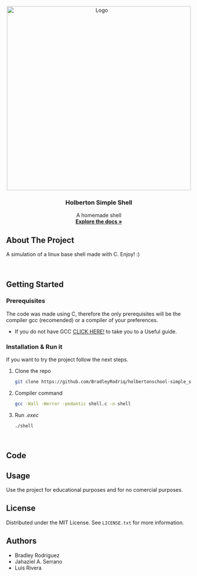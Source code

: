 
<a name="readme-top"></a>

<!-- PROJECT LOGO -->
<br />
<div align="center">
  <!-- <a href="https://github.com/othneildrew/Best-README-Template"> -->
    <img src="https://uploads-ssl.webflow.com/6105315644a26f77912a1ada/63eea844ae4e3022154e2878_Holberton.png" alt="Logo" width="500" height="">
  </a>

  <h3 align="center">Holberton Simple Shell</h3>

  <p align="center">
    A homemade shell 
    <br />
    <a href="https://github.com/BradleyRodriq/holbertonschool-simple_shell/"><strong>Explore the docs »</strong></a>
  </p>
</div>



<!-- TABLE OF CONTENTS -->
<!-- <details>
  <summary>Table of Contents</summary>
  <ol>
    <li>
      <a href="#about-the-project">About The Project</a>
      <ul>
        <li><a href="#built-with">Built With</a></li>
      </ul>
    </li>
    <li>
      <a href="#getting-started">Getting Started</a>
      <ul>
        <li><a href="#prerequisites">Prerequisites</a></li>
        <li><a href="#installation">Installation</a></li>
      </ul>
    </li>
    <li><a href="#usage">Usage</a></li>
    <li><a href="#roadmap">Roadmap</a></li>
    <li><a href="#contributing">Contributing</a></li>
    <li><a href="#license">License</a></li>
    <li><a href="#contact">Contact</a></li>
    <li><a href="#acknowledgments">Acknowledgments</a></li>
  </ol>
</details> -->



<!-- ABOUT THE PROJECT -->
## About The Project

A simulation of a linux base shell made with C. Enjoy! :)


</br>


<!-- GETTING STARTED -->
## Getting Started



### Prerequisites
The code was made using C, therefore the only prerequisites will be the compiler gcc (recomended) or a compiler of your preferences.

* If you do not have GCC <a href="https://www.guru99.com/c-gcc-install.html">CLICK HERE!</a> to take you to a Useful guide.

### Installation & Run it
If you want to try the project follow the next steps.


1. Clone the repo

    ```sh
    git clone https://github.com/BradleyRodriq/holbertonschool-simple_shell.git
    ```

2. Compiler command

    ```sh
    gcc -Wall -Werror -pedantic shell.c -o shell
   ```
3. Run _.exec_
    ```sh
    ./shell
   ```
</br>

<!-- CODE EXPLANATION -->
##  Code




<!-- USAGE EXAMPLES -->
## Usage
Use the project for educational purposes and for no comercial purposes.


<!-- LICENSE -->
## License
Distributed under the MIT License. See `LICENSE.txt` for more information.

<!-- CONTACT -->
## Authors

- Bradley Rodriguez 
- Jahaziel A. Serrano
- Luis Rivera


